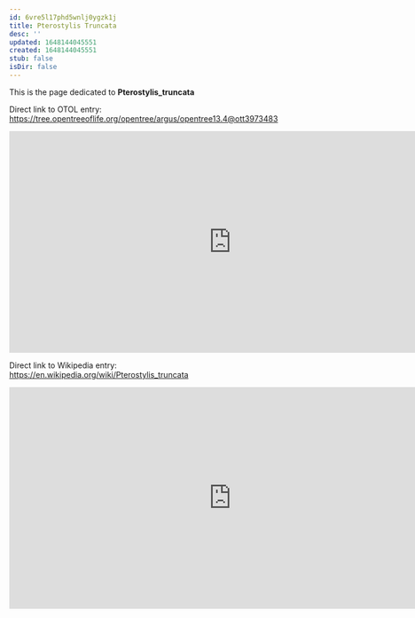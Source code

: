 ```yaml
---
id: 6vre5l17phd5wnlj0ygzk1j
title: Pterostylis Truncata
desc: ''
updated: 1648144045551
created: 1648144045551
stub: false
isDir: false
---
```

This is the page dedicated to **Pterostylis_truncata**


Direct link to OTOL entry: https://tree.opentreeoflife.org/opentree/argus/opentree13.4@ott3973483



<html>
    <body>
    <iframe src="https://tree.opentreeoflife.org/opentree/argus/opentree13.4@ott3973483"
    width="800" height="400" frameborder="0" allowfullscreen> </iframe>
    </body>
</html>
    


Direct link to Wikipedia entry: https://en.wikipedia.org/wiki/Pterostylis_truncata



<html>
    <body>
    <iframe src="https://en.wikipedia.org/wiki/Pterostylis_truncata"
    width="800" height="400" frameborder="0" allowfullscreen> </iframe>
    </body>
</html>
    
